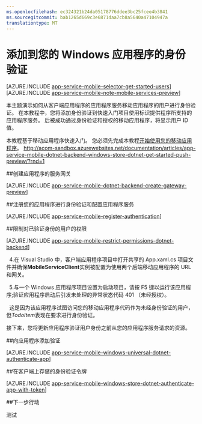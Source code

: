 ```yaml
---
ms.openlocfilehash: ec324321b24da05178776ddee3bc25fcee4b3841
ms.sourcegitcommit: bab1265d669c3e6871daa7cb8a5640a47104947a
translationtype: MT
---
```

<properties
    pageTitle="将身份验证添加到您的 Windows 运行时 8.1 通用应用程序 |Azure 的移动应用程序"
    description="了解如何使用 Azure 应用程序服务移动应用程序使用不同的标识提供程序，包括 Windows 应用程序的用户身份验证︰ AAD、 Google、 Facebook、 Twitter，以及 Microsoft。"
    services="app-service\mobile"
    documentationCenter="windows"
    authors="mattchenderson" 
    manager="dwrede"
    editor=""/>

<tags
    ms.service="app-service"
    ms.workload="mobile"
    ms.tgt_pltfrm="mobile-windows"
    ms.devlang="dotnet"
    ms.topic="article"
    ms.date="08/22/2015"
    ms.author="glenga"/>

# 添加到您的 Windows 应用程序的身份验证

[AZURE.INCLUDE [app-service-mobile-selector-get-started-users](../../includes/app-service-mobile-selector-get-started-users.md)]
&nbsp;  
[AZURE.INCLUDE [app-service-mobile-note-mobile-services-preview](../../includes/app-service-mobile-note-mobile-services-preview.md)]

本主题演示如何从客户端应用程序的应用程序服务移动应用程序的用户进行身份验证。 在本教程中，您将添加身份验证到快速入门项目使用标识提供程序所支持的应用程序服务。 后被成功通过身份验证和授权的移动应用程序，将显示用户 ID 值。

本教程基于移动应用程序快速入门。 您必须先完成本教程[开始使用您的移动应用程序]。 http://acom-sandbox.azurewebsites.net/documentation/articles/app-service-mobile-dotnet-backend-windows-store-dotnet-get-started-push-preview/?rnd=1

##<a name="create-gateway"></a>创建应用程序的服务网关

[AZURE.INCLUDE [app-service-mobile-dotnet-backend-create-gateway-preview](../../includes/app-service-mobile-dotnet-backend-create-gateway-preview.md)] 

##<a name="register"></a>注册您的应用程序进行身份验证和配置应用程序服务

[AZURE.INCLUDE [app-service-mobile-register-authentication](../../includes/app-service-mobile-register-authentication.md)]

##<a name="permissions"></a>限制对已验证身份的用户的权限

[AZURE.INCLUDE [app-service-mobile-restrict-permissions-dotnet-backend](../../includes/app-service-mobile-restrict-permissions-dotnet-backend.md)]

&nbsp;&nbsp;4.在 Visual Studio 中，客户端应用程序项目中打开共享的 App.xaml.cs 项目文件并确保**MobileServiceClient**实例被配置为使用两个后端移动应用程序的 URL 和网关。

&nbsp;&nbsp;5.与一个 Windows 应用程序项目设置为启动项目，请按 F5 键以运行该应用程序;验证应用程序启动后引发未处理的异常状态代码 401 （未经授权）。

&nbsp;&nbsp;这是因为该应用程序试图访问您的移动应用程序代码作为未经身份验证的用户，但*TodoItem*表现在要求进行身份验证。

接下来，您将更新应用程序验证用户身份之前从您的应用程序服务请求的资源。

##<a name="add-authentication"></a>向应用程序添加验证

[AZURE.INCLUDE [app-service-mobile-windows-universal-dotnet-authenticate-app](../../includes/app-service-mobile-windows-universal-dotnet-authenticate-app.md)]


##<a name="tokens"></a>在客户端上存储的身份验证令牌

[AZURE.INCLUDE [app-service-mobile-windows-store-dotnet-authenticate-app-with-token](../../includes/app-service-mobile-windows-store-dotnet-authenticate-app-with-token.md)]

##下一步行动


<!-- URLs. -->
[开始使用您的移动应用程序]: app-service-mobile-dotnet-backend-windows-store-dotnet-get-started-preview.md
 

测试

